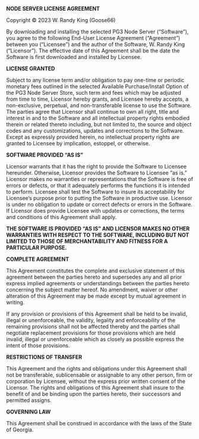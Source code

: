 **NODE SERVER LICENSE AGREEMENT**

Copyright © 2023 W. Randy King (Goose66) 

By downloading and installing the selected PG3 Node Server (“Software”), you agree to the following End-User License Agreement (“Agreement”) between you (“Licensee”) and the author of the Software, W. Randy King (“Licensor”). The effective date of this Agreement shall be the date the Software is first downloaded and installed by Licensee.

**LICENSE GRANTED**

Subject to any license term and/or obligation to pay one-time or periodic monetary fees outlined in the selected Available Purchase/Install Option of the PG3 Node Server Store, such term and fees which may be adjusted from time to time, Licensor hereby grants, and Licensee hereby accepts, a non-exclusive, perpetual, and non-transferable license to use the Software. The parties agree that Licensor shall continue to own all right, title and interest in and to the Software and all intellectual property rights embodied therein or related thereto including, but not limited to, the source and object codes and any customizations, updates and corrections to the Software. Except as expressly provided herein, no intellectual property rights are granted to Licensee by implication, estoppel, or otherwise.
 
**SOFTWARE PROVIDED “AS IS”**

Licensor warrants that it has the right to provide the Software to Licensee hereunder. Otherwise, Licensor provides the Software to Licensee “as is.” Licensor makes no warranties or representations that the Software is free of errors or defects, or that it adequately performs the functions it is intended to perform. Licensee shall test the Software to insure its acceptability for Licensee’s purpose prior to putting the Software in productive use. Licensor is under no obligation to update or correct defects or errors in the Software. If Licensor does provide Licensee with updates or corrections, the terms and conditions of this Agreement shall apply.
 
**THE SOFTWARE IS PROVIDED “AS IS” AND LICENSOR MAKES NO OTHER WARRANTIES WITH RESPECT TO THE SOFTWARE, INCLUDING BUT NOT LIMITED TO THOSE OF MERCHANTABILITY AND FITNESS FOR A PARTICULAR PURPOSE.**
 
**COMPLETE AGREEMENT**
 
This Agreement constitutes the complete and exclusive statement of this agreement between the parties hereto and supersedes any and all prior express implied agreements or understandings between the parties hereto concerning the subject matter hereof. No amendment, waiver or other alteration of this Agreement may be made except by mutual agreement in writing.
 
If any provision or provisions of this Agreement shall be held to be invalid, illegal or unenforceable, the validity, legality and enforceability of the remaining provisions shall not be affected thereby and the parties shall negotiate replacement provisions for those provisions which are held invalid, illegal or unenforceable which as closely as possible express the intent of those provisions.
 
**RESTRICTIONS OF TRANSFER**
 
This Agreement and the rights and obligations under this Agreement shall not be transferable, sublicensable or assignable to any other person, firm or corporation by Licensee, without the express prior written consent of the Licensor. The rights and obligations of this Agreement shall insure to the benefit of and be binding upon the parties hereto, their successors and permitted assigns.
 
**GOVERNING LAW**
 
This Agreement shall be construed in accordance with the laws of the State of Georgia.
 
